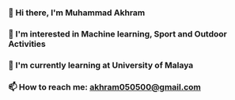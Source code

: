 ### 👋 Hi there, I'm Muhammad Akhram 
### 🤔 I'm interested in Machine learning, Sport and Outdoor Activities
### 🌱 I'm currently learning at University of Malaya
### 📫 How to reach me: akhram050500@gmail.com

<!--
**conansus/conansus** is a ✨ _special_ ✨ repository because its `README.md` (this file) appears on your GitHub profile.

Here are some ideas to get you started:

- 🔭 I’m currently working on ...
- 🌱 I’m currently learning ...
- 👯 I’m looking to collaborate on ...
- 🤔 I’m looking for help with ...
- 💬 Ask me about ...
- 📫 How to reach me: ...
- 😄 Pronouns: ...
- ⚡ Fun fact: ...
-->
